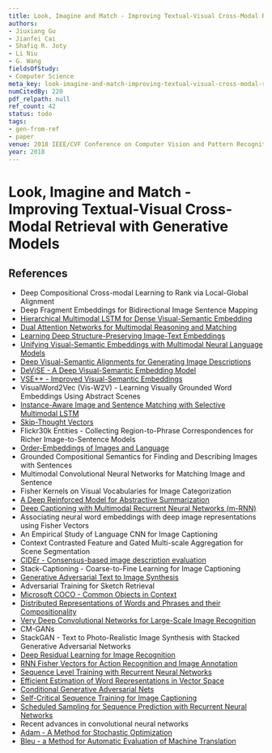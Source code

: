 ```yaml
---
title: Look, Imagine and Match - Improving Textual-Visual Cross-Modal Retrieval with Generative Models
authors:
- Jiuxiang Gu
- Jianfei Cai
- Shafiq R. Joty
- Li Niu
- G. Wang
fieldsOfStudy:
- Computer Science
meta_key: look-imagine-and-match-improving-textual-visual-cross-modal-retrieval-with-generative-models
numCitedBy: 220
pdf_relpath: null
ref_count: 42
status: todo
tags:
- gen-from-ref
- paper
venue: 2018 IEEE/CVF Conference on Computer Vision and Pattern Recognition
year: 2018
---
```


# Look, Imagine and Match - Improving Textual-Visual Cross-Modal Retrieval with Generative Models

## References

- Deep Compositional Cross-modal Learning to Rank via Local-Global Alignment
- Deep Fragment Embeddings for Bidirectional Image Sentence Mapping
- [Hierarchical Multimodal LSTM for Dense Visual-Semantic Embedding](./hierarchical-multimodal-lstm-for-dense-visual-semantic-embedding.md)
- [Dual Attention Networks for Multimodal Reasoning and Matching](./dual-attention-networks-for-multimodal-reasoning-and-matching.md)
- [Learning Deep Structure-Preserving Image-Text Embeddings](./learning-deep-structure-preserving-image-text-embeddings.md)
- [Unifying Visual-Semantic Embeddings with Multimodal Neural Language Models](./unifying-visual-semantic-embeddings-with-multimodal-neural-language-models.md)
- [Deep Visual-Semantic Alignments for Generating Image Descriptions](./deep-visual-semantic-alignments-for-generating-image-descriptions.md)
- [DeViSE - A Deep Visual-Semantic Embedding Model](./devise-a-deep-visual-semantic-embedding-model.md)
- [VSE++ - Improved Visual-Semantic Embeddings](./vse-improved-visual-semantic-embeddings.md)
- VisualWord2Vec (Vis-W2V) - Learning Visually Grounded Word Embeddings Using Abstract Scenes
- [Instance-Aware Image and Sentence Matching with Selective Multimodal LSTM](./instance-aware-image-and-sentence-matching-with-selective-multimodal-lstm.md)
- [Skip-Thought Vectors](./skip-thought-vectors.md)
- Flickr30k Entities - Collecting Region-to-Phrase Correspondences for Richer Image-to-Sentence Models
- [Order-Embeddings of Images and Language](./order-embeddings-of-images-and-language.md)
- Grounded Compositional Semantics for Finding and Describing Images with Sentences
- Multimodal Convolutional Neural Networks for Matching Image and Sentence
- Fisher Kernels on Visual Vocabularies for Image Categorization
- [A Deep Reinforced Model for Abstractive Summarization](./a-deep-reinforced-model-for-abstractive-summarization.md)
- [Deep Captioning with Multimodal Recurrent Neural Networks (m-RNN)](./deep-captioning-with-multimodal-recurrent-neural-networks-m-rnn.md)
- Associating neural word embeddings with deep image representations using Fisher Vectors
- An Empirical Study of Language CNN for Image Captioning
- Context Contrasted Feature and Gated Multi-scale Aggregation for Scene Segmentation
- [CIDEr - Consensus-based image description evaluation](./cider-consensus-based-image-description-evaluation.md)
- Stack-Captioning - Coarse-to-Fine Learning for Image Captioning
- [Generative Adversarial Text to Image Synthesis](./generative-adversarial-text-to-image-synthesis.md)
- Adversarial Training for Sketch Retrieval
- [Microsoft COCO - Common Objects in Context](./microsoft-coco-common-objects-in-context.md)
- [Distributed Representations of Words and Phrases and their Compositionality](./distributed-representations-of-words-and-phrases-and-their-compositionality.md)
- [Very Deep Convolutional Networks for Large-Scale Image Recognition](./very-deep-convolutional-networks-for-large-scale-image-recognition.md)
- CM-GANs
- StackGAN - Text to Photo-Realistic Image Synthesis with Stacked Generative Adversarial Networks
- [Deep Residual Learning for Image Recognition](./deep-residual-learning-for-image-recognition.md)
- [RNN Fisher Vectors for Action Recognition and Image Annotation](./rnn-fisher-vectors-for-action-recognition-and-image-annotation.md)
- [Sequence Level Training with Recurrent Neural Networks](./sequence-level-training-with-recurrent-neural-networks.md)
- [Efficient Estimation of Word Representations in Vector Space](./efficient-estimation-of-word-representations-in-vector-space.md)
- [Conditional Generative Adversarial Nets](./conditional-generative-adversarial-nets.md)
- [Self-Critical Sequence Training for Image Captioning](./self-critical-sequence-training-for-image-captioning.md)
- [Scheduled Sampling for Sequence Prediction with Recurrent Neural Networks](./scheduled-sampling-for-sequence-prediction-with-recurrent-neural-networks.md)
- Recent advances in convolutional neural networks
- [Adam - A Method for Stochastic Optimization](./adam-a-method-for-stochastic-optimization.md)
- [Bleu - a Method for Automatic Evaluation of Machine Translation](./bleu-a-method-for-automatic-evaluation-of-machine-translation.md)
